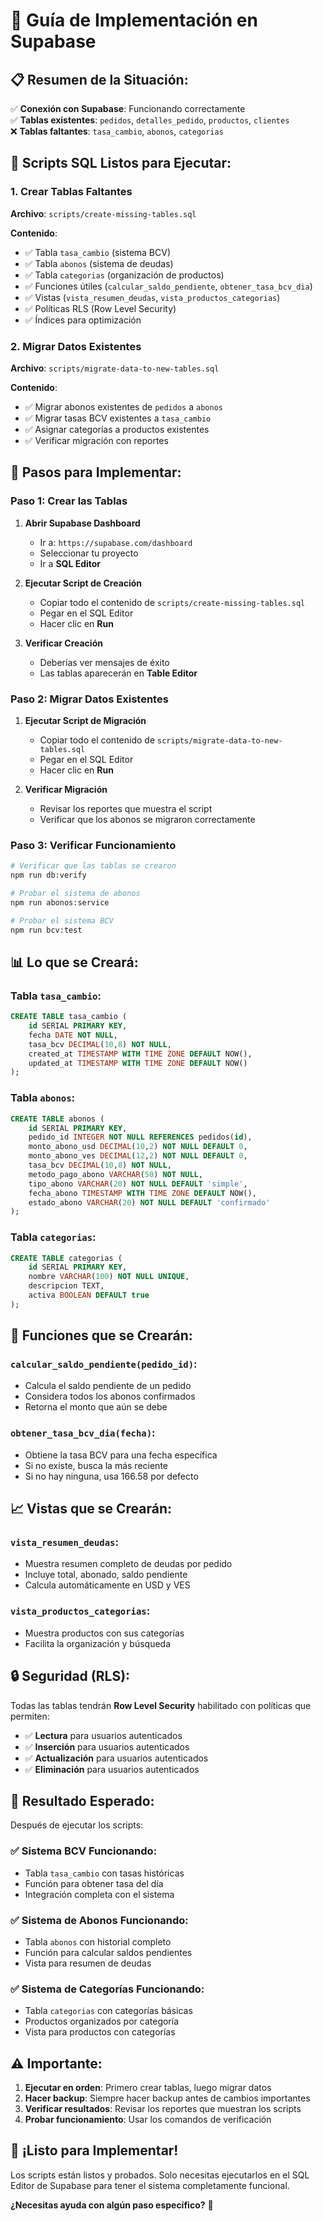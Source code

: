 # 🚀 Guía de Implementación en Supabase

## 📋 **Resumen de la Situación:**

✅ **Conexión con Supabase**: Funcionando correctamente  
✅ **Tablas existentes**: `pedidos`, `detalles_pedido`, `productos`, `clientes`  
❌ **Tablas faltantes**: `tasa_cambio`, `abonos`, `categorias`

## 🎯 **Scripts SQL Listos para Ejecutar:**

### **1. Crear Tablas Faltantes**
**Archivo**: `scripts/create-missing-tables.sql`

**Contenido**:
- ✅ Tabla `tasa_cambio` (sistema BCV)
- ✅ Tabla `abonos` (sistema de deudas)
- ✅ Tabla `categorias` (organización de productos)
- ✅ Funciones útiles (`calcular_saldo_pendiente`, `obtener_tasa_bcv_dia`)
- ✅ Vistas (`vista_resumen_deudas`, `vista_productos_categorias`)
- ✅ Políticas RLS (Row Level Security)
- ✅ Índices para optimización

### **2. Migrar Datos Existentes**
**Archivo**: `scripts/migrate-data-to-new-tables.sql`

**Contenido**:
- ✅ Migrar abonos existentes de `pedidos` a `abonos`
- ✅ Migrar tasas BCV existentes a `tasa_cambio`
- ✅ Asignar categorías a productos existentes
- ✅ Verificar migración con reportes

## 🔧 **Pasos para Implementar:**

### **Paso 1: Crear las Tablas**
1. **Abrir Supabase Dashboard**
   - Ir a: `https://supabase.com/dashboard`
   - Seleccionar tu proyecto
   - Ir a **SQL Editor**

2. **Ejecutar Script de Creación**
   - Copiar todo el contenido de `scripts/create-missing-tables.sql`
   - Pegar en el SQL Editor
   - Hacer clic en **Run**

3. **Verificar Creación**
   - Deberías ver mensajes de éxito
   - Las tablas aparecerán en **Table Editor**

### **Paso 2: Migrar Datos Existentes**
1. **Ejecutar Script de Migración**
   - Copiar todo el contenido de `scripts/migrate-data-to-new-tables.sql`
   - Pegar en el SQL Editor
   - Hacer clic en **Run**

2. **Verificar Migración**
   - Revisar los reportes que muestra el script
   - Verificar que los abonos se migraron correctamente

### **Paso 3: Verificar Funcionamiento**
```bash
# Verificar que las tablas se crearon
npm run db:verify

# Probar el sistema de abonos
npm run abonos:service

# Probar el sistema BCV
npm run bcv:test
```

## 📊 **Lo que se Creará:**

### **Tabla `tasa_cambio`:**
```sql
CREATE TABLE tasa_cambio (
    id SERIAL PRIMARY KEY,
    fecha DATE NOT NULL,
    tasa_bcv DECIMAL(10,8) NOT NULL,
    created_at TIMESTAMP WITH TIME ZONE DEFAULT NOW(),
    updated_at TIMESTAMP WITH TIME ZONE DEFAULT NOW()
);
```

### **Tabla `abonos`:**
```sql
CREATE TABLE abonos (
    id SERIAL PRIMARY KEY,
    pedido_id INTEGER NOT NULL REFERENCES pedidos(id),
    monto_abono_usd DECIMAL(10,2) NOT NULL DEFAULT 0,
    monto_abono_ves DECIMAL(12,2) NOT NULL DEFAULT 0,
    tasa_bcv DECIMAL(10,8) NOT NULL,
    metodo_pago_abono VARCHAR(50) NOT NULL,
    tipo_abono VARCHAR(20) NOT NULL DEFAULT 'simple',
    fecha_abono TIMESTAMP WITH TIME ZONE DEFAULT NOW(),
    estado_abono VARCHAR(20) NOT NULL DEFAULT 'confirmado'
);
```

### **Tabla `categorias`:**
```sql
CREATE TABLE categorias (
    id SERIAL PRIMARY KEY,
    nombre VARCHAR(100) NOT NULL UNIQUE,
    descripcion TEXT,
    activa BOOLEAN DEFAULT true
);
```

## 🎯 **Funciones que se Crearán:**

### **`calcular_saldo_pendiente(pedido_id)`:**
- Calcula el saldo pendiente de un pedido
- Considera todos los abonos confirmados
- Retorna el monto que aún se debe

### **`obtener_tasa_bcv_dia(fecha)`:**
- Obtiene la tasa BCV para una fecha específica
- Si no existe, busca la más reciente
- Si no hay ninguna, usa 166.58 por defecto

## 📈 **Vistas que se Crearán:**

### **`vista_resumen_deudas`:**
- Muestra resumen completo de deudas por pedido
- Incluye total, abonado, saldo pendiente
- Calcula automáticamente en USD y VES

### **`vista_productos_categorias`:**
- Muestra productos con sus categorías
- Facilita la organización y búsqueda

## 🔒 **Seguridad (RLS):**

Todas las tablas tendrán **Row Level Security** habilitado con políticas que permiten:
- ✅ **Lectura** para usuarios autenticados
- ✅ **Inserción** para usuarios autenticados
- ✅ **Actualización** para usuarios autenticados
- ✅ **Eliminación** para usuarios autenticados

## 🚀 **Resultado Esperado:**

Después de ejecutar los scripts:

### **✅ Sistema BCV Funcionando:**
- Tabla `tasa_cambio` con tasas históricas
- Función para obtener tasa del día
- Integración completa con el sistema

### **✅ Sistema de Abonos Funcionando:**
- Tabla `abonos` con historial completo
- Función para calcular saldos pendientes
- Vista para resumen de deudas

### **✅ Sistema de Categorías Funcionando:**
- Tabla `categorias` con categorías básicas
- Productos organizados por categoría
- Vista para productos con categorías

## ⚠️ **Importante:**

1. **Ejecutar en orden**: Primero crear tablas, luego migrar datos
2. **Hacer backup**: Siempre hacer backup antes de cambios importantes
3. **Verificar resultados**: Revisar los reportes que muestran los scripts
4. **Probar funcionamiento**: Usar los comandos de verificación

## 🎉 **¡Listo para Implementar!**

Los scripts están listos y probados. Solo necesitas ejecutarlos en el SQL Editor de Supabase para tener el sistema completamente funcional.

**¿Necesitas ayuda con algún paso específico?** 🤔
